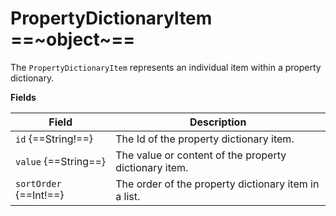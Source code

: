 # PropertyDictionaryItem ==~object~==

The `PropertyDictionaryItem` represents an individual item within a property dictionary.

**Fields**

| Field                  	| Description                                                     	|
|------------------------	|-----------------------------------------------------------------	|
| `id` {==String!==}     	| The Id of the property dictionary item.          	                |
| `value` {==String==}   	| The value or content of the property dictionary item.           	|
| `sortOrder` {==Int!==} 	| The order of the property dictionary item in a list. 	            |
